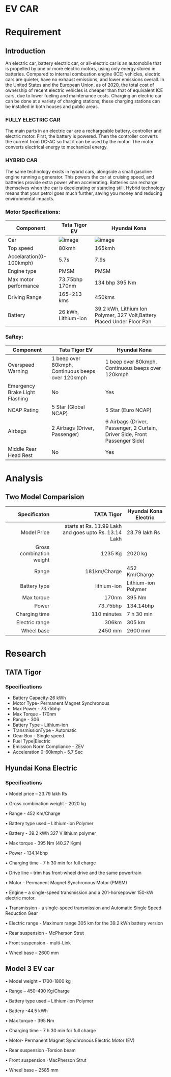 # EV CAR
# Requirement
## Introduction
An electric car, battery electric car, or all-electric car is an automobile that is propelled by one or more electric motors, using only energy stored in batteries. Compared to internal combustion engine (ICE) vehicles, electric cars are quieter, have no exhaust emissions, and lower emissions overall. In the United States and the European Union, as of 2020, the total cost of ownership of recent electric vehicles is cheaper than that of equivalent ICE cars, due to lower fueling and maintenance costs. Charging an electric car can be done at a variety of charging stations; these charging stations can be installed in both houses and public areas.
### FULLY ELECTRIC CAR
The main parts in an electric car are a rechargeable battery, controller and electric motor. First, the battery is powered. Then the controller converts the current from DC-AC so that it can be used by the motor. The motor converts electrical energy to mechanical energy.
### HYBRID CAR
The same technology exists in hybrid cars, alongside a small gasoline engine running a generator. This powers the car at cruising speed, and batteries provide extra power when accelerating. Batteries can recharge themselves when the car is decelerating or standing still. Hybrid technology means that your petrol goes much further, saving you money and reducing environmental impacts.
### Motor Specifications:
Component   |     Tata Tigor EV     | Hyundai Kona |
---------|------------------|-------------|
Car|![image](https://user-images.githubusercontent.com/94118726/157276262-f08020fb-a78e-455f-bab1-2eca9d993978.png)|![image](https://user-images.githubusercontent.com/94118726/157276540-7b5718e5-2a82-4e89-a5a7-f7eb7f1debee.png)|
Top speed |80kmh  | 165kmh|
Accelaration(0-100kmph) |5.7s | 7.9s |
Engine type |PMSM  | PMSM |
Max motor performance |73.75bhp 170nm  |134 bhp 395 Nm|
Driving Range|165-213 kms  | 450kms|
Battery |26 kWh, Lithium-ion  | 39.2 kWh, Lithium Ion Polymer, 327 Volt,Battery Placed Under Floor Pan	|

### Saftey:
Component   |   Tata Tigor EV        | Hyundai Kona |
---------|------------------|-------------|
Overspeed Warning |1 beep over 80kmph, Continuous beeps over 120kmph  | 1 beep over 80kmph, Continuous beeps over 120kmph|
Emergency Brake Light Flashing |No  | Yes |
NCAP Rating |5 Star (Global NCAP)  | 5 Star (Euro NCAP) |
Airbags |2 Airbags (Driver, Passenger)  |6 Airbags (Driver, Passenger, 2 Curtain, Driver Side, Front Passenger Side)|
Middle Rear Head Rest|No  | Yes|
# Analysis
## Two Model Comparision 
| Specificaton| TATA Tigor |  Hyundai Kona Electric|
|-------:|-------:|-------|
| Model Price | starts at Rs. 11.99 Lakh and goes upto Rs. 13.14 Lakh | 23.79 lakh Rs |
|Gross combination weight |1235 Kg | 2020 kg |
|Range|181km/Charge |452 Km/Charge|
|Battery type |lithium-ion  |Lithium-ion Polymer|
|Max torque |170nm|395 Nm |
|Power|73.75bhp |134.14bhp|
|Charging time |110 minutes |7 h 30 min |
|Electric range |306km|305 km |
|Wheel base |2450 mm |2600 mm |

# Research
## TATA Tigor
### Specifications

* Battery Capacity-26 kWh
* Motor Type- Permanent Magnet Synchronous
* Max Power - 73.75bhp
* Max Torque - 170nm
* Range - 306
* Battery Type - Lithium-ion
* TransmissionType - Automatic
* Gear Box - Single speed
* Fuel Type|Electric
* Emission Norm Compliance - ZEV
* Acceleration 0-60kmph - 5.7 Sec
## Hyundai Kona Electric
### Specifications
•	Model price – 23.79 lakh Rs 

•	Gross combination weight – 2020 kg 

•	Range - 452 Km/Charge

•	Battery type used – Lithium-ion Polymer

•	Battery - 39.2 kWh 327 V lithium polymer

•	Max torque - 395 Nm (40.27 Kgm)

•	Power - 134.14bhp

•	Charging time - 7 h 30 min for full charge 

•	Drive line – trim has front-wheel drive and the same powertrain

•	Motor - Permanent Magnet Synchronous Motor (PMSM)

•	Engine – a single-speed transmission and a 201-horsepower 150-kW electric motor.

•	Transmission - a single-speed transmission and Automatic Single Speed Reduction Gear

•	Electric range - Maximum range 305 km for the 39.2 kWh battery version

•	Rear suspension - McPherson Strut

•	Front suspension - multi-Link

•	Wheel base – 2600 mm 







## Model 3 EV car 

•	 Model weight – 1700-1800 kg 

•	Range – 450-490 Kg/Charge

•	Battery type used – Lithium-ion Polymer

•	Battery -44.5 kWh 

•	Max torque - 395 Nm

•	Charging time - 7 h 30 min for full charge 

•	Motor- Permanent Magnet Synchronous Electric Motor (EV)

•	Rear suspension -Torsion beam

•	Front suspension -MacPherson Strut

•	Wheel base – 2585 mm

